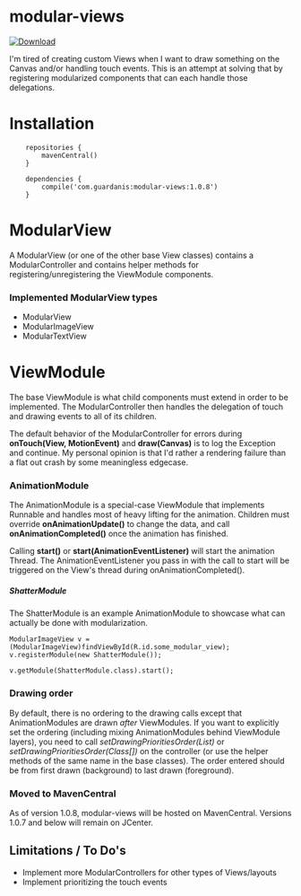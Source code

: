 # modular-views

[![Download](https://img.shields.io/maven-central/v/com.guardanis/modular-views)](https://search.maven.org/artifact/com.guardanis/modular-views)

I'm tired of creating custom Views when I want to draw something on the Canvas and/or handling touch events. This is an attempt at solving that by registering modularized components that can each handle those delegations.

# Installation

```
    repositories {
        mavenCentral()
    }

    dependencies {
        compile('com.guardanis:modular-views:1.0.8')
    }
```

# ModularView

A ModularView (or one of the other base View classes) contains a ModularController and contains helper methods for registering/unregistering the ViewModule components. 

### Implemented ModularView types
* ModularView
* ModularImageView
* ModularTextView

# ViewModule

The base ViewModule is what child components must extend in order to be implemented. The ModularController then handles the delegation of touch and drawing events to all of its children.

The default behavior of the ModularController for errors during **onTouch(View, MotionEvent)** and **draw(Canvas)** is to log the Exception and continue. My personal opinion is that I'd rather a rendering failure than a flat out crash by some meaningless edgecase.

### AnimationModule

The AnimationModule is a special-case ViewModule that implements Runnable and handles most of heavy lifting for the animation. Children must override **onAnimationUpdate()** to change the data, and call **onAnimationCompleted()** once the animation has finished.

Calling **start()** or **start(AnimationEventListener)** will start the animation Thread. The AnimationEventListener you pass in with the call to start will be triggered on the View's thread during onAnimationCompleted().

##### ShatterModule

The ShatterModule is an example AnimationModule to showcase what can actually be done with modularization.

    ModularImageView v = (ModularImageView)findViewById(R.id.some_modular_view);
    v.registerModule(new ShatterModule());

    v.getModule(ShatterModule.class).start();

### Drawing order

By default, there is no ordering to the drawing calls except that AnimationModules are drawn *after* ViewModules. If you want to explicitly set the ordering (including mixing AnimationModules behind ViewModule layers), you need to call *setDrawingPrioritiesOrder(List<Class>)* or *setDrawingPrioritiesOrder(Class[])* on the controller (or use the helper methods of the same name in the base classes). The order entered should be from first drawn (background) to last drawn (foreground).

### Moved to MavenCentral

As of version 1.0.8, modular-views will be hosted on MavenCentral. Versions 1.0.7 and below will remain on JCenter.

## Limitations / To Do's

* Implement more ModularControllers for other types of Views/layouts
* Implement prioritizing the touch events
